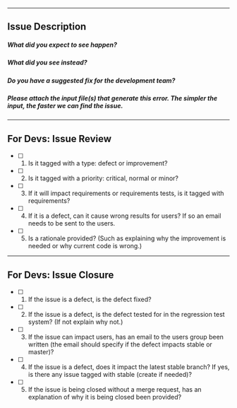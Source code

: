 --------
Issue Description
--------
##### What did you expect to see happen?


##### What did you see instead?


##### Do you have a suggested fix for the development team?


##### Please attach the input file(s) that generate this error.  The simpler the input, the faster we can find the issue.



----------------
For Devs: Issue Review
----------------
- [ ] 1. Is it tagged with a type: defect or improvement?
- [ ] 2. Is it tagged with a priority: critical, normal or minor?
- [ ] 3. If it will impact requirements or requirements tests, is it tagged with requirements?
- [ ] 4. If it is a defect, can it cause wrong results for users? If so an email needs to be sent to the users.
- [ ] 5. Is a rationale provided? (Such as explaining why the improvement is needed or why current code is wrong.)

-------
For Devs: Issue Closure
-------
- [ ] 1. If the issue is a defect, is the defect fixed?
- [ ] 2. If the issue is a defect, is the defect tested for in the regression test system?  (If not explain why not.)
- [ ] 3. If the issue can impact users, has an email to the users group been written (the email should specify if the defect impacts stable or master)?
- [ ] 4. If the issue is a defect, does it impact the latest stable branch? If yes, is there any issue tagged with stable (create if needed)?
- [ ] 5. If the issue is being closed without a merge request, has an explanation of why it is being closed been provided?
